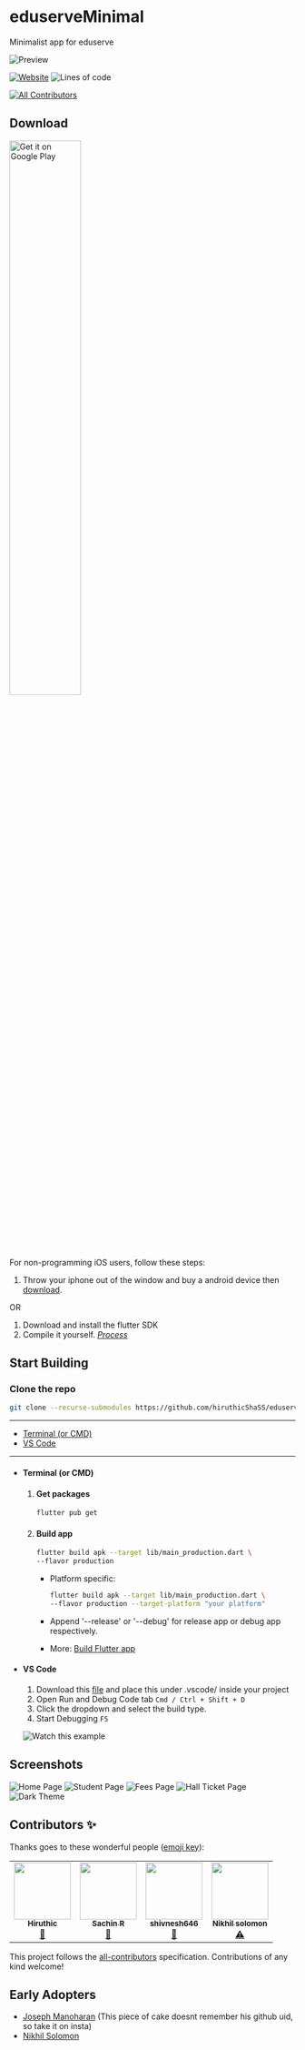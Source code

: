 # eduserveMinimal

Minimalist app for eduserve

![Preview](screenshots/preview.png)

[![Website][website-shield]][website-url]
![Lines of code](https://img.shields.io/tokei/lines/github/hiruthicShaSS/eduserveMinimal?color=916BBF&label=Lines%20of%20code&style=for-the-badge)
<!-- ALL-CONTRIBUTORS-BADGE:START - Do not remove or modify this section -->
[![All Contributors](https://img.shields.io/badge/all_contributors-4-orange.svg?style=flat-square)](#contributors-)
<!-- ALL-CONTRIBUTORS-BADGE:END -->

## Download

<a href='https://play.google.com/store/apps/details?id=com.hiruthicShaBuilds.eduserveMinimal&pcampaignid=pcampaignidMKT-Other-global-all-co-prtnr-py-PartBadge-Mar2515-1'><img alt='Get it on Google Play' src='https://play.google.com/intl/en_us/badges/static/images/badges/en_badge_web_generic.png' width=50%></a>

For non-programming iOS users, follow these steps:

1. Throw your iphone out of the window and buy a android device then [download](#download).

OR

1. Download and install the flutter SDK
2. Compile it yourself. [_Process_](#start-building)

## Start Building

### Clone the repo

```bash
git clone --recurse-submodules https://github.com/hiruthicShaSS/eduserveMinimal.git
```

---

- [Terminal (or CMD)](#terminal-or-cmd)
- [VS Code](#vs-code)

---

- #### Terminal (or CMD)

  1. #### Get packages

      ```bash
      flutter pub get
      ```

  2. #### Build app

     ```bash
     flutter build apk --target lib/main_production.dart \
     --flavor production
     ```

     - Platform specific:

       ```bash
       flutter build apk --target lib/main_production.dart \
       --flavor production --target-platform "your platform"
       ```

     - Append '--release' or '--debug' for release app or debug app respectively.
     - More: [Build Flutter app](https://flutter.dev/docs/deployment/android)

- #### VS Code

  1. Download this [file](https://gist.github.com/hiruthicShaSS/b8398a7ebb6ead5e1b7b3a357cdafa95) and place this under .vscode/ inside your project 
  3. Open Run and Debug Code tab `Cmd / Ctrl + Shift + D`
  4. Click the dropdown and select the build type.
  5. Start Debugging `F5`

  ![Watch this example](screenshots/vs-code-example.gif)

## Screenshots

![Home Page](screenshots/screenshot1.png)
![Student Page](screenshots/screenshot2.png)
![Fees Page](screenshots/screenshot3.png)
![Hall Ticket Page](screenshots/screenshot4.png)
![Dark Theme](screenshots/screenshot5.png)

[website-url]: https://hiruthicshass.github.io/eduserveMinimal/
[website-shield]: https://img.shields.io/website?label=GitHub%20Pages&style=for-the-badge&url=https://hiruthicshass.github.io/eduserveMinimal/

## Contributors ✨

Thanks goes to these wonderful people ([emoji key](https://allcontributors.org/docs/en/emoji-key)):

<!-- ALL-CONTRIBUTORS-LIST:START - Do not remove or modify this section -->
<!-- prettier-ignore-start -->
<!-- markdownlint-disable -->
<table>
  <tr>
    <td align="center"><a href="http://hiruthicsha.com"><img src="https://avatars.githubusercontent.com/u/56349092?v=4?s=100" width="100px;" alt=""/><br /><sub><b>Hiruthic</b></sub></a><br /><a href="#projectManagement-hiruthicShaSS" title="Project Management">📆</a></td>
    <td align="center"><a href="https://github.com/sachinravikumar"><img src="https://avatars.githubusercontent.com/u/56858946?v=4?s=100" width="100px;" alt=""/><br /><sub><b>Sachin R</b></sub></a><br /><a href="#business-sachinravikumar" title="Business development">💼</a></td>
    <td align="center"><a href="https://github.com/shivnesh646"><img src="https://avatars.githubusercontent.com/u/56859062?v=4?s=100" width="100px;" alt=""/><br /><sub><b>shivnesh646</b></sub></a><br /><a href="#business-shivnesh646" title="Business development">💼</a></td>
    <td align="center"><a href="https://github.com/nikhilSolomon"><img src="https://avatars.githubusercontent.com/u/58876406?v=4?s=100" width="100px;" alt=""/><br /><sub><b>Nikhil solomon</b></sub></a><br /><a href="https://github.com/hiruthicShaSS/eduserveMinimal/commits?author=nikhilSolomon" title="Tests">⚠️</a></td>
  </tr>
</table>

<!-- markdownlint-restore -->
<!-- prettier-ignore-end -->

<!-- ALL-CONTRIBUTORS-LIST:END -->

This project follows the [all-contributors](https://github.com/all-contributors/all-contributors) specification. Contributions of any kind welcome!

## Early Adopters

- [Joseph Manoharan](https://www.instagram.com/_Joseph.mano_/) (This piece of cake doesnt remember his github uid, so take it on insta)
- [Nikhil Solomon](https://github.com/nikhilSolomon)
